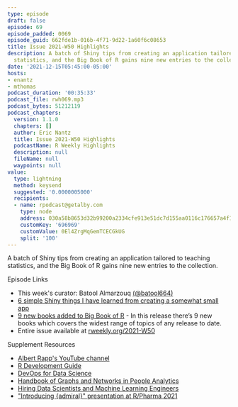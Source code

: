 ```yaml
---
type: episode
draft: false
episode: 69
episode_padded: 0069
episode_guid: 662fde1b-016b-4f71-9d22-1a60f6c08653
title: Issue 2021-W50 Highlights
description: A batch of Shiny tips from creating an application tailored to teaching
  statistics, and the Big Book of R gains nine new entries to the collection.
date: '2021-12-15T05:45:00-05:00'
hosts:
- enantz
- mthomas
podcast_duration: '00:35:33'
podcast_file: rwh069.mp3
podcast_bytes: 51212119
podcast_chapters:
  version: 1.1.0
  chapters: []
  author: Eric Nantz
  title: Issue 2021-W50 Highlights
  podcastName: R Weekly Highlights
  description: null
  fileName: null
  waypoints: null
value:
  type: lightning
  method: keysend
  suggested: '0.0000005000'
  recipients:
  - name: rpodcast@getalby.com
    type: node
    address: 030a58b8653d32b99200a2334cfe913e51dc7d155aa0116c176657a4f1722677a3
    customKey: '696969'
    customValue: 0El4ZrgMqGemTCECGkUG
    split: '100'
---
```

A batch of Shiny tips from creating an application tailored to teaching
statistics, and the Big Book of R gains nine new entries to the
collection.

Episode Links

-   This week's curator: Batool Almarzouq
    <a href="https://twitter.com/batool664" rel="nofollow">(@batool664)</a>
-   <a
    href="https://albert-rapp.de/post/2021-11-21-a-few-learnings-from-a-simple-shiny-app/"
    rel="nofollow">6 simple Shiny things I have learned from creating a
    somewhat small app</a>
-   <a href="https://oscarbaruffa.com/bbofr_2021-06-12/" rel="nofollow">9
    new books added to Big Book of R</a> - In this release there’s 9 new
    books which covers the widest range of topics of any release to
    date.
-   Entire issue available at
    <a href="https://rweekly.org/2021-W50.html"
    rel="nofollow">rweekly.org/2021-W50</a>

Supplement Resources

-   <a href="https://www.youtube.com/channel/UCdFC653IaBVC5kwj7CGo2sQ"
    rel="nofollow">Albert Rapp's YouTube channel</a>
-   <a href="https://forwards.github.io/rdevguide/" rel="nofollow">R
    Development Guide</a>
-   <a href="https://akgold.github.io/do4ds/index.html"
    rel="nofollow">DevOps for Data Science</a>
-   <a href="https://ona-book.org/index.html" rel="nofollow">Handbook of
    Graphs and Networks in People Analytics</a>
-   <a href="https://dshiring.com/" rel="nofollow">Hiring Data Scientists
    and Machine Learning Engineers</a>
-   <a href="https://www.youtube.com/watch?v=N7Bw8c3D5fU"
    rel="nofollow">"Introducing {admiral}" presentation at R/Pharma 2021</a>
